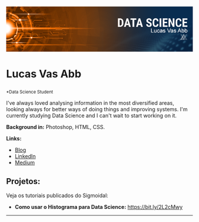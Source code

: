 <p align="center">
  <img src="Banner Data Science.png" >
</p>

# Lucas Vas Abb
<sub>*Data Science Student</sub>

I've always loved analysing information in the most diversified areas, looking always for better ways of doing things and improving systems. I'm currently studying Data Science and I can't wait to start working on it.

**Background in:** Photoshop, HTML, CSS.

**Links:**
* [Blog]()
* [LinkedIn]()
* [Medium]()


## Projetos:
Veja os tutoriais publicados do Sigmoidal:

* **Como usar o Histograma para Data Science:** https://bit.ly/2L2cMwy


---



